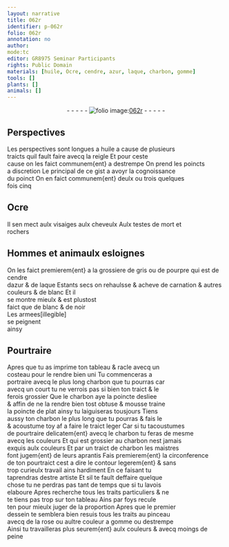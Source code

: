 ```yaml
---
layout: narrative
title: 062r
identifier: p-062r
folio: 062r
annotation: no
author:
mode:tc
editor: GR8975 Seminar Participants
rights: Public Domain
materials: [huile, Ocre, cendre, azur, laque, charbon, gomme]
tools: []
plants: []
animals: []
---
```


<div class="folio" align="center">- - - - - <a href="http://gallica.bnf.fr/ark:/12148/btv1b10500001g/f129.image" target="_blank"><img src="https://cu-mkp.github.io/2017-workshop-edition/assets/photo-icon.png" alt="folio image: " style="display:inline-block; margin-bottom:-3px;"/>062r</a> - - - - - </div>  
  

## Perspectives

 
Les perspectives sont longues a <span class="m">huile</span> a cause de plusieurs<br/> traicts quil fault faire avecq la reigle Et pour ceste<br/> cause on les faict communem{ent} a destrempe On prend les poincts<br/> a discretion Le principal de ce gist a avoyr la cognoissance<br/> du poinct On en faict communem{ent} deulx ou trois quelques<br/> fois cinq
 
 
  

## <span class="m">Ocre</span>

 
Il sen mect aulx visaiges aulx cheveulx Aulx testes de mort et<br/> rochers
 
 
  

## Hommes et animaulx esloignes

 
On les faict premierem{ent} a la grossiere de gris ou de pourpre qui est de <span class="m">cendre</span><br/> d<span class="m">azur</span> & de <span class="m">laque</span> Estants secs on rehaulsse & acheve de carnation & autres<br/> couleurs & de blanc Et il<br/> se montre mieulx & est plustost<br/> faict que de blanc & de noir<br/> Les armees[illegible]<br/> se peignent<br/> ainsy
 
 
  

## Pourtraire

 
Apres que tu as imprime ton tableau & racle avecq un<br/> costeau pour le rendre bien uni Tu commenceras a<br/> portraire avecq le plus long <span class="m">charbon</span> que tu pourras car<br/> avecq un court tu ne verrois pas si bien ton traict & le<br/> ferois grossier Que le <span class="m">charbon</span> aye la poincte desliee<br/> & affin de ne la rendre bien tost obtuse & mousse traine<br/> la poincte de plat ainsy tu laiguiseras tousjours Tiens<br/> aussy ton <span class="m">charbon</span> le plus long que tu pourras & fais le<br/> & acoustume toy af a faire le traict leger Car si tu tacoustumes<br/> de pourtraire delicatem{ent} avecq le <span class="m">charbon</span> tu feras de mesme<br/> avecq les couleurs Et qui est grossier au <span class="m">charbon</span> nest jamais<br/> exquis aulx couleurs Et par un traict de <span class="m">charbon</span> les <span class="pro">maistres</span><br/> font jugem{ent} de leurs <span class="pro">aprantis</span> Fais premierem{ent} la circonference<br/> de ton pourtraict cest a dire le contour legerem{ent} & sans<br/> trop curieulx travail ains hardiment En ce faisant tu<br/> taprendras destre <span class="pro">artiste</span> Et sil te fault deffaire quelque<br/> chose tu ne perdras pas tant de temps que si tu lavois<br/> elaboure Apres recherche tous les traits particuliers & ne<br/> te tiens pas trop sur ton tableau Ains par foys recule<br/> ten pour mieulx juger de la proportion Apres que le premier<br/> dessein te semblera bien resuis tous les traits au pinceau<br/> avecq de la rose ou aultre couleur a <span class="m">gomme</span> ou destrempe<br/> Ainsi tu travailleras plus seurem{ent} aulx couleurs & avecq moings de<br/> peine
 
